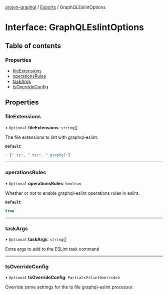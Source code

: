 [projen-graphql](../README.md) / [Exports](../modules.md) / GraphQLEslintOptions

# Interface: GraphQLEslintOptions

## Table of contents

### Properties

- [fileExtensions](GraphQLEslintOptions.md#fileextensions)
- [operationsRules](GraphQLEslintOptions.md#operationsrules)
- [taskArgs](GraphQLEslintOptions.md#taskargs)
- [tsOverrideConfig](GraphQLEslintOptions.md#tsoverrideconfig)

## Properties

### fileExtensions

• `Optional` **fileExtensions**: `string`[]

The file extensions to lint with graphql-eslint.

**`Default`**

```ts
- [".ts", ".tsx", ".graphql"]
```

___

### operationsRules

• `Optional` **operationsRules**: `boolean`

Whether or not to enable graphql-eslint operations rules in eslint.

**`Default`**

```ts
true
```

___

### taskArgs

• `Optional` **taskArgs**: `string`[]

Extra args to add to the ESLint task command

___

### tsOverrideConfig

• `Optional` **tsOverrideConfig**: `Partial`\<`EslintOverride`\>

Override some settings for the ts file graphql-eslint processor.
